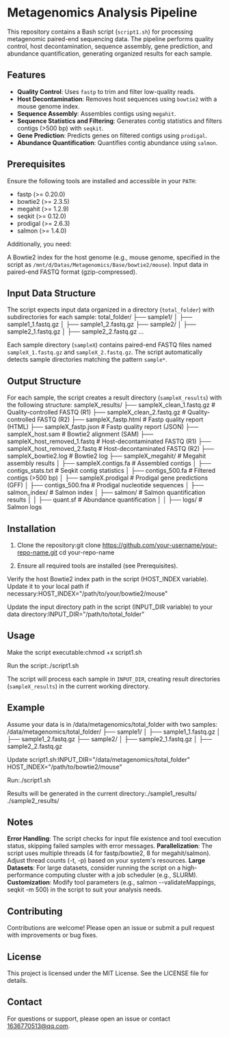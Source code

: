 # **Metagenomics Analysis Pipeline**  

This repository contains a Bash script (`script1.sh`) for processing metagenomic paired-end sequencing data. The pipeline performs quality control, host decontamination, sequence assembly, gene prediction, and abundance quantification, generating organized results for each sample.  

## Features

- **Quality Control**: Uses `fastp` to trim and filter low-quality reads.
- **Host Decontamination**: Removes host sequences using `bowtie2` with a mouse genome index.
- **Sequence Assembly**: Assembles contigs using `megahit`.
- **Sequence Statistics and Filtering**: Generates contig statistics and filters contigs (>500 bp) with `seqkit`.
- **Gene Prediction**: Predicts genes on filtered contigs using `prodigal`.
- **Abundance Quantification**: Quantifies contig abundance using `salmon`.

## Prerequisites
Ensure the following tools are installed and accessible in your `PATH`:

- fastp (>= 0.20.0)
- bowtie2 (>= 2.3.5)
- megahit (>= 1.2.9)
- seqkit (>= 0.12.0)
- prodigal (>= 2.6.3)
- salmon (>= 1.4.0)

Additionally, you need:

A Bowtie2 index for the host genome (e.g., mouse genome, specified in the script as `/mnt/d/Datas/Metagenomics/Base/bowtie2/mouse`).
Input data in paired-end FASTQ format (gzip-compressed).

## Input Data Structure
The script expects input data organized in a directory (`total_folder`) with subdirectories for each sample:
total_folder/
├── sample1/
│   ├── sample1_1.fastq.gz
│   ├── sample1_2.fastq.gz
├── sample2/
│   ├── sample2_1.fastq.gz
│   ├── sample2_2.fastq.gz
...


Each sample directory (`sampleX`) contains paired-end FASTQ files named` sampleX_1.fastq.gz` and `sampleX_2.fastq.gz`.
The script automatically detects sample directories matching the pattern `sample*`.

## Output Structure
For each sample, the script creates a result directory (`sampleX_results`) with the following structure:
sampleX_results/
├── sampleX_clean_1.fastq.gz        # Quality-controlled FASTQ (R1)
├── sampleX_clean_2.fastq.gz        # Quality-controlled FASTQ (R2)
├── sampleX_fastp.html              # Fastp quality report (HTML)
├── sampleX_fastp.json              # Fastp quality report (JSON)
├── sampleX_host.sam                # Bowtie2 alignment (SAM)
├── sampleX_host_removed_1.fastq    # Host-decontaminated FASTQ (R1)
├── sampleX_host_removed_2.fastq    # Host-decontaminated FASTQ (R2)
├── sampleX_bowtie2.log             # Bowtie2 log
├── sampleX_megahit/                # Megahit assembly results
│   ├── sampleX.contigs.fa          # Assembled contigs
│   ├── contigs_stats.txt           # Seqkit contig statistics
│   ├── contigs_500.fa              # Filtered contigs (>500 bp)
│   ├── sampleX.prodigal            # Prodigal gene predictions (GFF)
│   ├── contigs_500.fna             # Prodigal nucleotide sequences
│   ├── salmon_index/               # Salmon index
│   ├── salmon/                     # Salmon quantification results
│   │   ├── quant.sf                # Abundance quantification
│   │   ├── logs/                   # Salmon logs

## Installation

1. Clone the repository:git clone https://github.com/your-username/your-repo-name.git
cd your-repo-name


2. Ensure all required tools are installed (see Prerequisites).  

Verify the host Bowtie2 index path in the script (HOST_INDEX variable). Update it to your local path if necessary:HOST_INDEX="/path/to/your/bowtie2/mouse"  


Update the input directory path in the script (INPUT_DIR variable) to your data directory:INPUT_DIR="/path/to/total_folder"



## Usage

Make the script executable:chmod +x script1.sh


Run the script:./script1.sh

The script will process each sample in `INPUT_DIR`, creating result directories (`sampleX_results`) in the current working directory.

## Example
Assume your data is in /data/metagenomics/total_folder with two samples:
/data/metagenomics/total_folder/
├── sample1/
│   ├── sample1_1.fastq.gz
│   ├── sample1_2.fastq.gz
├── sample2/
│   ├── sample2_1.fastq.gz
│   ├── sample2_2.fastq.gz


Update script1.sh:INPUT_DIR="/data/metagenomics/total_folder"
HOST_INDEX="/path/to/bowtie2/mouse"


Run:./script1.sh


Results will be generated in the current directory:./sample1_results/
./sample2_results/



## Notes

**Error Handling**: The script checks for input file existence and tool execution status, skipping failed samples with error messages.
**Parallelization**: The script uses multiple threads (4 for fastp/bowtie2, 8 for megahit/salmon). Adjust thread counts (-t, -p) based on your system's resources.
**Large Datasets**: For large datasets, consider running the script on a high-performance computing cluster with a job scheduler (e.g., SLURM).
**Customization**: Modify tool parameters (e.g., salmon --validateMappings, seqkit -m 500) in the script to suit your analysis needs.

## Contributing
Contributions are welcome! Please open an issue or submit a pull request with improvements or bug fixes.


## License
This project is licensed under the MIT License. See the LICENSE file for details.


## Contact
For questions or support, please open an issue or contact 1636770513@qq.com.

